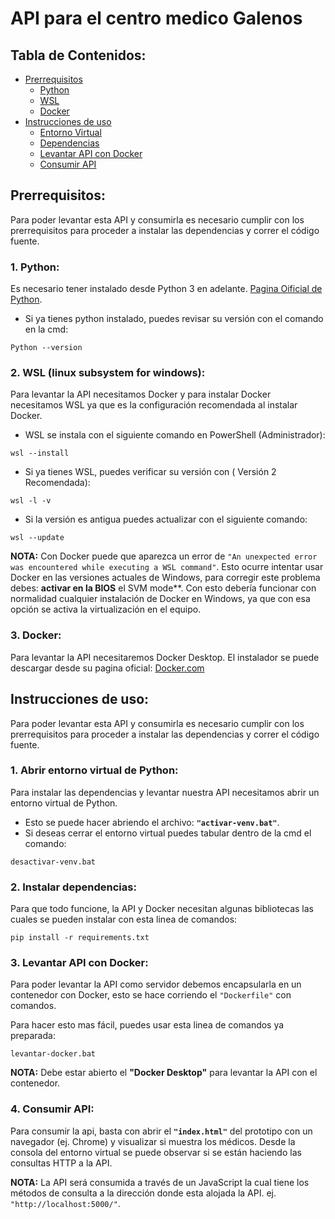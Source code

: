 
# API para el centro medico Galenos

## Tabla de Contenidos:

- [Prerrequisitos](#uno)
    - [Python](#dos)
    - [WSL](#tres)
    - [Docker](#cuatro)
- [Instrucciones de uso](#cinco)
    - [Entorno Virtual](#seis)
    - [Dependencias](#siete)
    - [Levantar API con Docker](#ocho)
    - [Consumir API](#nueve)

<a id="uno"></a>
## Prerrequisitos:
Para poder levantar esta API y consumirla es necesario cumplir con los prerrequisitos para proceder a instalar las dependencias y correr el código fuente.
<a id="dos"></a>
### 1. Python:
Es necesario tener instalado desde Python 3 en adelante.
[Pagina Oificial de Python](https://www.python.org/downloads/).

- Si ya tienes python instalado, puedes revisar su versión con el comando en la cmd:
```
Python --version
```
<a id="tres"></a>
### 2. WSL (linux subsystem for windows):
Para levantar la API necesitamos Docker y para instalar Docker necesitamos WSL ya que es la configuración recomendada al instalar Docker. 

- WSL se instala con el siguiente comando en PowerShell (Administrador):
```
wsl --install
```
- Si ya tienes WSL, puedes verificar su versión con ( Versión 2 Recomendada):
```
wsl -l -v
```
- Si la versión es antigua puedes actualizar con el siguiente comando:
```
wsl --update
```

**NOTA:** Con Docker puede que aparezca un error de `"An unexpected error was encountered while executing a WSL command"`. Esto ocurre intentar usar Docker en las versiones actuales de Windows, para corregir este problema debes: **activar en la BIOS** el SVM mode**. Con esto debería funcionar con normalidad cualquier instalación de Docker en Windows, ya que con esa opción se activa la virtualización en el equipo.
<a id="cuatro"></a>
### 3. Docker:
Para levantar la API necesitaremos Docker Desktop. El instalador se puede descargar desde su pagina oficial: [Docker.com](https://www.docker.com/products/docker-desktop/)


<a id="cinco"></a>
## Instrucciones de uso: <a name="instrucciones"></a>
Para poder levantar esta API y consumirla es necesario cumplir con los prerrequisitos para proceder a instalar las dependencias y correr el código fuente.
<a id="seis"></a>
### 1. Abrir entorno virtual de Python:
Para instalar las dependencias y levantar nuestra API necesitamos abrir un entorno virtual de Python.

- Esto se puede hacer abriendo el archivo:  **`"activar-venv.bat"`**.
- Si deseas cerrar el entorno virtual puedes tabular dentro de la cmd el comando:
```
desactivar-venv.bat
```
<a id="siete"></a>
### 2. Instalar dependencias:
Para que todo funcione, la API y Docker necesitan algunas bibliotecas las cuales se pueden instalar con esta linea de comandos:
```
pip install -r requirements.txt
```
<a id="ocho"></a>
### 3. Levantar API con Docker:
Para poder levantar la API como servidor debemos encapsularla en un contenedor con Docker, esto se hace corriendo el `"Dockerfile"` con comandos.

Para hacer esto mas fácil, puedes usar esta linea de comandos ya preparada:
```
levantar-docker.bat
```

**NOTA:** Debe estar abierto el **"Docker Desktop"** para levantar la API con el contenedor.
<a id="nueve"></a>
### 4. Consumir API:
Para consumir la api, basta con abrir el **`"index.html"`** del prototipo con un navegador (ej. Chrome) y visualizar si muestra los médicos. Desde la consola del entorno virtual se puede observar si se están haciendo las consultas HTTP a la API.

**NOTA:** La API será consumida a través de un JavaScript la cual tiene los métodos de consulta a la dirección donde esta alojada la API.
ej. `"http://localhost:5000/"`.
